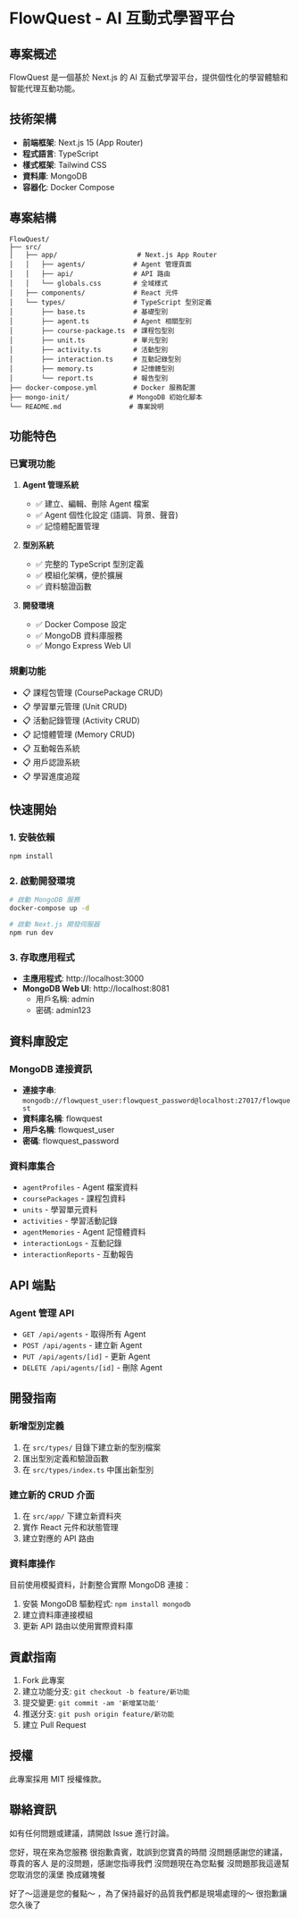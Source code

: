 # FlowQuest - AI 互動式學習平台

## 專案概述

FlowQuest 是一個基於 Next.js 的 AI 互動式學習平台，提供個性化的學習體驗和智能代理互動功能。

## 技術架構

- **前端框架**: Next.js 15 (App Router)
- **程式語言**: TypeScript
- **樣式框架**: Tailwind CSS
- **資料庫**: MongoDB
- **容器化**: Docker Compose

## 專案結構

```
FlowQuest/
├── src/
│   ├── app/                    # Next.js App Router
│   │   ├── agents/            # Agent 管理頁面
│   │   ├── api/               # API 路由
│   │   └── globals.css        # 全域樣式
│   ├── components/            # React 元件
│   └── types/                 # TypeScript 型別定義
│       ├── base.ts            # 基礎型別
│       ├── agent.ts           # Agent 相關型別
│       ├── course-package.ts  # 課程包型別
│       ├── unit.ts            # 單元型別
│       ├── activity.ts        # 活動型別
│       ├── interaction.ts     # 互動記錄型別
│       ├── memory.ts          # 記憶體型別
│       └── report.ts          # 報告型別
├── docker-compose.yml         # Docker 服務配置
├── mongo-init/               # MongoDB 初始化腳本
└── README.md                 # 專案說明
```

## 功能特色

### 已實現功能

1. **Agent 管理系統**
   - ✅ 建立、編輯、刪除 Agent 檔案
   - ✅ Agent 個性化設定 (語調、背景、聲音)
   - ✅ 記憶體配置管理

2. **型別系統**
   - ✅ 完整的 TypeScript 型別定義
   - ✅ 模組化架構，便於擴展
   - ✅ 資料驗證函數

3. **開發環境**
   - ✅ Docker Compose 設定
   - ✅ MongoDB 資料庫服務
   - ✅ Mongo Express Web UI

### 規劃功能

- 📋 課程包管理 (CoursePackage CRUD)
- 📋 學習單元管理 (Unit CRUD) 
- 📋 活動記錄管理 (Activity CRUD)
- 📋 記憶體管理 (Memory CRUD)
- 📋 互動報告系統
- 📋 用戶認證系統
- 📋 學習進度追蹤

## 快速開始

### 1. 安裝依賴

```bash
npm install
```

### 2. 啟動開發環境

```bash
# 啟動 MongoDB 服務
docker-compose up -d

# 啟動 Next.js 開發伺服器
npm run dev
```

### 3. 存取應用程式

- **主應用程式**: http://localhost:3000
- **MongoDB Web UI**: http://localhost:8081
  - 用戶名稱: admin
  - 密碼: admin123

## 資料庫設定

### MongoDB 連接資訊

- **連接字串**: `mongodb://flowquest_user:flowquest_password@localhost:27017/flowquest`
- **資料庫名稱**: flowquest
- **用戶名稱**: flowquest_user
- **密碼**: flowquest_password

### 資料庫集合

- `agentProfiles` - Agent 檔案資料
- `coursePackages` - 課程包資料
- `units` - 學習單元資料
- `activities` - 學習活動記錄
- `agentMemories` - Agent 記憶體資料
- `interactionLogs` - 互動記錄
- `interactionReports` - 互動報告

## API 端點

### Agent 管理 API

- `GET /api/agents` - 取得所有 Agent
- `POST /api/agents` - 建立新 Agent
- `PUT /api/agents/[id]` - 更新 Agent
- `DELETE /api/agents/[id]` - 刪除 Agent

## 開發指南

### 新增型別定義

1. 在 `src/types/` 目錄下建立新的型別檔案
2. 匯出型別定義和驗證函數
3. 在 `src/types/index.ts` 中匯出新型別

### 建立新的 CRUD 介面

1. 在 `src/app/` 下建立新資料夾
2. 實作 React 元件和狀態管理
3. 建立對應的 API 路由

### 資料庫操作

目前使用模擬資料，計劃整合實際 MongoDB 連接：

1. 安裝 MongoDB 驅動程式: `npm install mongodb`
2. 建立資料庫連接模組
3. 更新 API 路由以使用實際資料庫

## 貢獻指南

1. Fork 此專案
2. 建立功能分支: `git checkout -b feature/新功能`
3. 提交變更: `git commit -am '新增某功能'`
4. 推送分支: `git push origin feature/新功能`
5. 建立 Pull Request

## 授權

此專案採用 MIT 授權條款。

## 聯絡資訊

如有任何問題或建議，請開啟 Issue 進行討論。

您好，現在來為您服務
很抱歉貴賓，耽誤到您寶貴的時間
沒問題感謝您的建議，尊貴的客人
是的沒問題，感謝您指導我們
沒問題現在為您點餐
沒問題那我這邊幫您取消您的漢堡 換成雞塊餐

好了～這邊是您的餐點～
，為了保持最好的品質我們都是現場處理的～ 很抱歉讓您久後了
